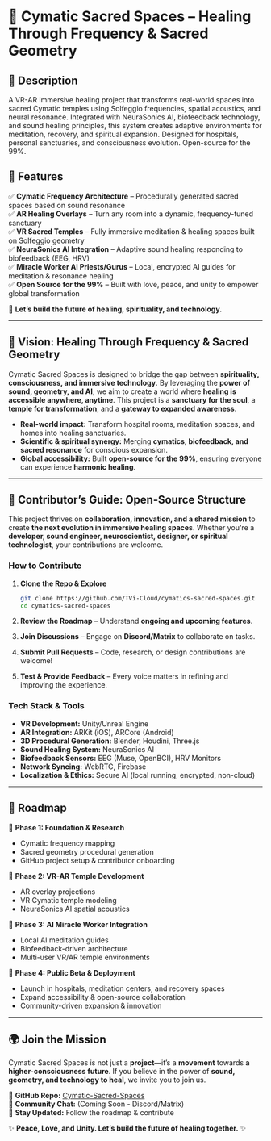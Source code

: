 # 🌟 Cymatic Sacred Spaces – Healing Through Frequency & Sacred Geometry

## 📖 Description
A VR-AR immersive healing project that transforms real-world spaces into sacred Cymatic temples using Solfeggio frequencies, spatial acoustics, and neural resonance. Integrated with NeuraSonics AI, biofeedback technology, and sound healing principles, this system creates adaptive environments for meditation, recovery, and spiritual expansion. Designed for hospitals, personal sanctuaries, and consciousness evolution. Open-source for the 99%.

## 🔹 Features
✅ **Cymatic Frequency Architecture** – Procedurally generated sacred spaces based on sound resonance  
✅ **AR Healing Overlays** – Turn any room into a dynamic, frequency-tuned sanctuary  
✅ **VR Sacred Temples** – Fully immersive meditation & healing spaces built on Solfeggio geometry  
✅ **NeuraSonics AI Integration** – Adaptive sound healing responding to biofeedback (EEG, HRV)  
✅ **Miracle Worker AI Priests/Gurus** – Local, encrypted AI guides for meditation & resonance healing  
✅ **Open Source for the 99%** – Built with love, peace, and unity to empower global transformation  

🚀 **Let’s build the future of healing, spirituality, and technology.**

---

## 🌌 Vision: Healing Through Frequency & Sacred Geometry
Cymatic Sacred Spaces is designed to bridge the gap between **spirituality, consciousness, and immersive technology**. By leveraging the **power of sound, geometry, and AI**, we aim to create a world where **healing is accessible anywhere, anytime**. This project is a **sanctuary for the soul**, a **temple for transformation**, and a **gateway to expanded awareness**.

- **Real-world impact:** Transform hospital rooms, meditation spaces, and homes into healing sanctuaries.
- **Scientific & spiritual synergy:** Merging **cymatics, biofeedback, and sacred resonance** for conscious expansion.
- **Global accessibility:** Built **open-source for the 99%**, ensuring everyone can experience **harmonic healing**.

---

## 🤝 Contributor’s Guide: Open-Source Structure
This project thrives on **collaboration, innovation, and a shared mission** to create **the next evolution in immersive healing spaces**. Whether you're a **developer, sound engineer, neuroscientist, designer, or spiritual technologist**, your contributions are welcome.

### **How to Contribute**
1. **Clone the Repo & Explore**
   ```bash
   git clone https://github.com/TVi-Cloud/cymatics-sacred-spaces.git
   cd cymatics-sacred-spaces
   ```

2. **Review the Roadmap** – Understand **ongoing and upcoming features**.
3. **Join Discussions** – Engage on **Discord/Matrix** to collaborate on tasks.
4. **Submit Pull Requests** – Code, research, or design contributions are welcome!
5. **Test & Provide Feedback** – Every voice matters in refining and improving the experience.

### **Tech Stack & Tools**
- **VR Development:** Unity/Unreal Engine
- **AR Integration:** ARKit (iOS), ARCore (Android)
- **3D Procedural Generation:** Blender, Houdini, Three.js
- **Sound Healing System:** NeuraSonics AI
- **Biofeedback Sensors:** EEG (Muse, OpenBCI), HRV Monitors
- **Network Syncing:** WebRTC, Firebase
- **Localization & Ethics:** Secure AI (local running, encrypted, non-cloud)

---

## 🚀 Roadmap
🔹 **Phase 1: Foundation & Research**
- Cymatic frequency mapping
- Sacred geometry procedural generation
- GitHub project setup & contributor onboarding

🔹 **Phase 2: VR-AR Temple Development**
- AR overlay projections
- VR Cymatic temple modeling
- NeuraSonics AI spatial acoustics

🔹 **Phase 3: AI Miracle Worker Integration**
- Local AI meditation guides
- Biofeedback-driven architecture
- Multi-user VR/AR temple environments

🔹 **Phase 4: Public Beta & Deployment**
- Launch in hospitals, meditation centers, and recovery spaces
- Expand accessibility & open-source collaboration
- Community-driven expansion & innovation

---

## 🌍 Join the Mission
Cymatic Sacred Spaces is not just a **project**—it’s a **movement** towards **a higher-consciousness future**. If you believe in the power of **sound, geometry, and technology to heal**, we invite you to join us.  

🔹 **GitHub Repo:** [Cymatic-Sacred-Spaces](https://github.com/TVi-Cloud/cymatics-sacred-spaces)  
🔹 **Community Chat:** (Coming Soon - Discord/Matrix)  
🔹 **Stay Updated:** Follow the roadmap & contribute  

✨ **Peace, Love, and Unity. Let’s build the future of healing together.** ✨

